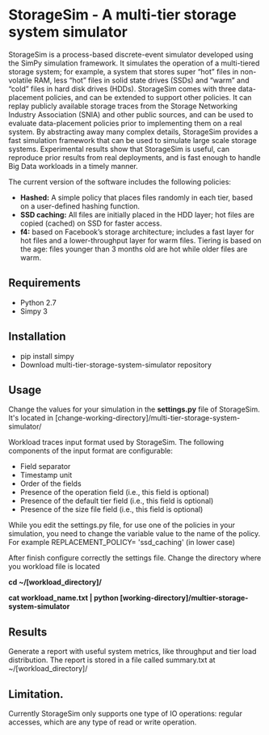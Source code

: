 # StorageSim - A multi-tier storage system simulator

StorageSim is a process-based discrete-event simulator developed using the SimPy simulation framework. It
simulates the operation of a multi-tiered storage system; for example, a system that stores super “hot” files 
in non-volatile RAM, less “hot” files in solid state drives (SSDs) and “warm” and “cold” files in hard disk
drives (HDDs). StorageSim comes with three data-placement policies, and can be extended to support other policies. 
It can replay publicly available storage traces from the Storage Networking Industry Association (SNIA) 
and other public sources, and can be used to evaluate data-placement policies prior to implementing them on a real system.
By abstracting away many complex details, StorageSim provides a fast simulation framework that can be used to simulate large
scale storage systems. Experimental results show that StorageSim is useful, can reproduce prior results from real 
deployments, and is fast enough to handle Big Data workloads in a timely manner.

The current version of the software includes the following policies:

+ **Hashed:** A simple policy that places files randomly in each tier, based on a user-defined hashing function.
+ **SSD caching:** All files are initially placed in the HDD layer; hot files are copied (cached) on SSD for faster access.
+ **f4:** based on Facebook’s storage architecture; includes a fast layer for hot files and a lower-throughput layer for  warm files. Tiering is based on the age: files younger than 
3 months old are hot while older files are warm.

## Requirements
+ Python 2.7
+ Simpy 3

## Installation
+ pip install simpy
+ Download multi-tier-storage-system-simulator repository

## Usage
Change the values for your simulation in the **settings.py** file of StorageSim. It's located in 
[change-working-directory]/multi-tier-storage-system-simulator/

Workload traces input format used by StorageSim. The following components of the input format are configurable:
+ Field separator
+ Timestamp unit
+ Order of the fields
+ Presence of the operation field (i.e., this field is optional)
+ Presence of the default tier field (i.e., this field is optional)
+ Presence of the size file field (i.e., this field is optional)

While you edit the settings.py file, for use one of the policies in your simulation, you need to change the variable value to the name of the policy. 
For example REPLACEMENT_POLICY= 'ssd_caching' (in lower case)

After finish configure correctly the settings file. Change the directory where you workload file is located

**cd ~/[workload_directory]/**

**cat workload_name.txt | python [working-directory]/multier-storage-system-simulator**

## Results
Generate a report with useful system metrics, like throughput and tier load distribution. 
The report is stored in a file called summary.txt at ~/[workload_directory]/

## Limitation.
Currently StorageSim only supports one type of IO operations: regular accesses, which are any type of read or write operation.


